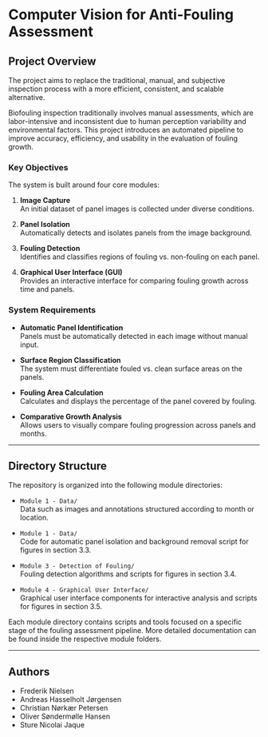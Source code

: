 # Computer Vision for Anti-Fouling Assessment

## Project Overview

The project aims to replace the traditional, manual, and subjective inspection process with a more efficient, consistent, and scalable alternative.

Biofouling inspection traditionally involves manual assessments, which are labor-intensive and inconsistent due to human perception variability and environmental factors. This project introduces an automated pipeline to improve accuracy, efficiency, and usability in the evaluation of fouling growth.

### Key Objectives

The system is built around four core modules:

1. **Image Capture**  
   An initial dataset of panel images is collected under diverse conditions.

2. **Panel Isolation**  
   Automatically detects and isolates panels from the image background.

3. **Fouling Detection**  
   Identifies and classifies regions of fouling vs. non-fouling on each panel.

4. **Graphical User Interface (GUI)**  
   Provides an interactive interface for comparing fouling growth across time and panels.

### System Requirements

- **Automatic Panel Identification**  
  Panels must be automatically detected in each image without manual input.

- **Surface Region Classification**  
  The system must differentiate fouled vs. clean surface areas on the panels.

- **Fouling Area Calculation**  
  Calculates and displays the percentage of the panel covered by fouling.

- **Comparative Growth Analysis**  
  Allows users to visually compare fouling progression across panels and months.

---

## Directory Structure

The repository is organized into the following module directories:

- `Module 1 - Data/`  
  Data such as images and annotations structured according to month or location.

- `Module 1 - Data/`  
  Code for automatic panel isolation and background removal script for figures in section 3.3.

- `Module 3 - Detection of Fouling/`  
  Fouling detection algorithms and scripts for figures in section 3.4.

- `Module 4 - Graphical User Interface/`  
  Graphical user interface components for interactive analysis and scripts for figures in section 3.5.

Each module directory contains scripts and tools focused on a specific stage of the fouling assessment pipeline. More detailed documentation can be found inside the respective module folders.

---

## Authors

- Frederik Nielsen  
- Andreas Hasselholt Jørgensen
- Christian Nørkær Petersen
- Oliver Søndermølle Hansen
- Sture Nicolai Jaque
